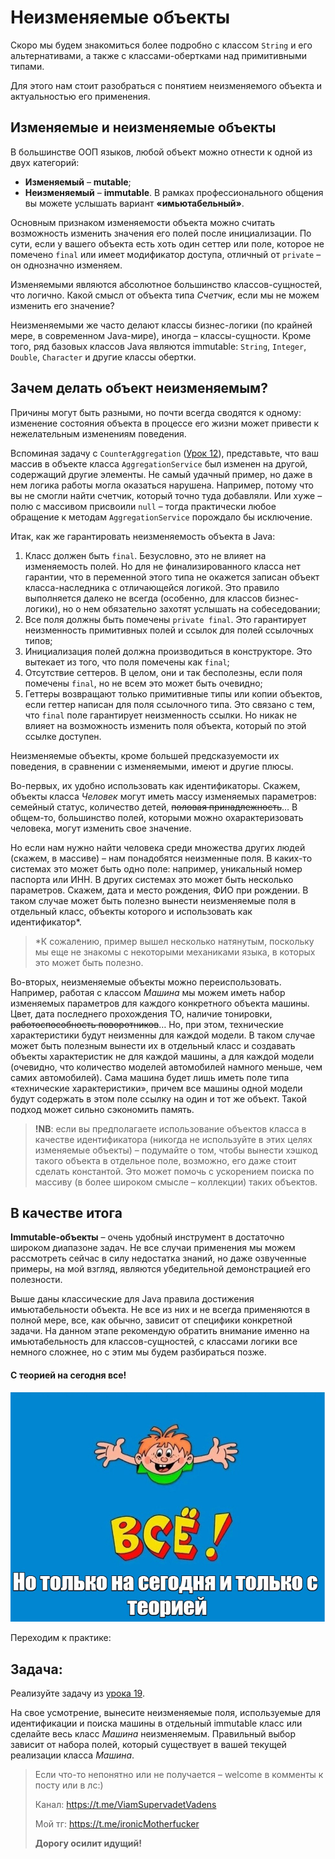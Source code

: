 # Неизменяемые объекты

Скоро мы будем знакомиться более подробно с классом `String` и его альтернативами, а также с классами-обертками над
примитивными типами.

Для этого нам стоит разобраться с понятием неизменяемого объекта и актуальностью его применения.

## Изменяемые и неизменяемые объекты

В большинстве ООП языков, любой объект можно отнести к одной из двух категорий:

- **Изменяемый** – **mutable**;
- **Неизменяемый** – **immutable**. В рамках профессионального общения вы можете услышать вариант **«имьютабельный»**.

Основным признаком изменяемости объекта можно считать возможность изменить значения его полей после инициализации. По
сути, если у вашего объекта есть хоть один сеттер или поле, которое не помечено `final` или имеет модификатор доступа,
отличный от `private` – он однозначно изменяем.

Изменяемыми являются абсолютное большинство классов-сущностей, что логично. Какой смысл от объекта типа _Счетчик_,
если мы не можем изменить его значение?

Неизменяемыми же часто делают классы бизнес-логики (по крайней мере, в современном Java-мире), иногда – классы-сущности.
Кроме того, ряд базовых классов Java являются immutable: `String`, `Integer`, `Double`, `Character` и другие классы
обертки.

## Зачем делать объект неизменяемым?

Причины могут быть разными, но почти всегда сводятся к одному: изменение состояния объекта в процессе его жизни может
привести к нежелательным изменениям поведения.

Вспоминая задачу с `CounterAggregation` ([Урок 12](https://github.com/KFalcon2022/CounterAggregation)), представьте, 
что ваш массив в объекте класса `AggregationService` был изменен на другой, содержащий другие элементы. Не самый 
удачный пример, но даже в нем логика работы могла оказаться нарушена. Например, потому что вы не смогли найти счетчик, 
который точно туда добавляли. Или хуже – полю с массивом присвоили `null` – тогда практически любое обращение к методам
`AggregationService` порождало бы исключение.

Итак, как же гарантировать неизменяемость объекта в Java:

1. Класс должен быть `final`. Безусловно, это не влияет на изменяемость полей. Но для не финализированного класса нет
   гарантии, что в переменной этого типа не окажется записан объект класса-наследника с отличающейся логикой. Это
   правило выполняется далеко не всегда (особенно, для классов бизнес-логики), но о нем обязательно захотят услышать на
   собеседовании;
2. Все поля должны быть помечены `private final`. Это гарантирует неизменность примитивных полей и ссылок для полей
   ссылочных типов;
3. Инициализация полей должна производиться в конструкторе. Это вытекает из того, что поля помечены как `final`;
4. Отсутствие сеттеров. В целом, они и так бесполезны, если поля помечены `final`, но не всем это может быть
   очевидно;
5. Геттеры возвращают только примитивные типы или копии объектов, если геттер написан для поля ссылочного типа. Это
   связано с тем, что `final` поле гарантирует неизменность ссылки. Но никак не влияет на возможность изменить поля
   объекта, который по этой ссылке доступен. 

Неизменяемые объекты, кроме большей предсказуемости их поведения, в сравнении с изменяемыми, имеют и другие плюсы.

Во-первых, их удобно использовать как идентификаторы. Скажем, объекты класса _Человек_ могут иметь массу изменяемых
параметров: семейный статус, количество детей, ~~половая принадлежность~~… В общем-то, большинство полей, которыми можно
охарактеризовать человека, могут изменить свое значение.

Но если нам нужно найти человека среди множества других людей (скажем, в массиве) – нам понадобятся неизменные поля. В
каких-то системах это может быть одно поле: например, уникальный номер паспорта или ИНН. В других системах это может
быть несколько параметров. Скажем, дата и место рождения, ФИО при рождении. В таком случае может быть полезно вынести
неизменяемые поля в отдельный класс, объекты которого и использовать как идентификатор*.

> *К сожалению, пример вышел несколько натянутым, поскольку мы еще не знакомы с некоторыми механиками языка, в которых 
> это может быть полезно.

Во-вторых, неизменяемые объекты можно переиспользовать. Например, работая с классом _Машина_ мы можем иметь набор
изменяемых параметров для каждого конкретного объекта машины. Цвет, дата последнего прохождения ТО, наличие тонировки,
~~работоспособность поворотников~~… Но, при этом, технические характеристики будут неизменны для каждой модели. В таком
случае может быть полезным вынести их в отдельный класс и создавать объекты характеристик не для каждой машины, а для
каждой модели (очевидно, что количество моделей автомобилей намного меньше, чем самих автомобилей). Сама машина будет
лишь иметь поле типа «технические характеристики», причем все машины одной модели будут содержать в этом поле ссылку на
один и тот же объект. Такой подход может сильно сэкономить память.

> **!NB**: если вы предполагаете использование объектов класса в качестве идентификатора (никогда не используйте в этих
> целях изменяемые объекты) – подумайте о том, чтобы вынести хэшкод такого объекта в отдельное поле, возможно, его даже
> стоит сделать константой. Это может помочь с ускорением поиска по массиву (в более широком смысле – коллекции) таких
> объектов.

## В качестве итога

**Immutable-объекты** – очень удобный инструмент в достаточно широком диапазоне задач. Не все случаи применения мы можем
рассмотреть сейчас в силу недостатка знаний, но даже озвученные примеры, на мой взгляд, являются убедительной
демонстрацией его полезности.

Выше даны классические для Java правила достижения имьютабельности объекта. Не все из них и не всегда применяются в
полной мере, все, как обычно, зависит от специфики конкретной задачи. На данном этапе рекомендую обратить внимание
именно на имьютабельность для классов-сущностей, с классами логики все немного сложнее, но с этим мы будем разбираться
позже.

#### С теорией на сегодня все!

![img.png](../../../commonmedia/defaultFooter.jpg)

Переходим к практике:

## Задача:

Реализуйте задачу из [урока 19](https://github.com/KFalcon2022/lessons/blob/master/lessons/java-core/019/Object%20methods.md#%D0%B7%D0%B0%D0%B4%D0%B0%D1%87%D0%B0).

На свое усмотрение, вынесите неизменяемые поля, используемые для идентификации и поиска машины в отдельный immutable
класс или сделайте весь класс _Машина_ неизменяемым. Правильный выбор зависит от набора полей, который существует в
вашей текущей реализации класса _Машина_.

> Если что-то непонятно или не получается – welcome в комменты к посту или в лс:)
>
> Канал: https://t.me/ViamSupervadetVadens
>
> Мой тг: https://t.me/ironicMotherfucker
>
> **Дорогу осилит идущий!**
